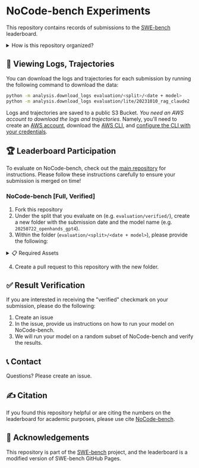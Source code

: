 # NoCode-bench Experiments

This repository contains records of submissions to the [SWE-bench](https://swe-bench.github.io/) leaderboard.

<details>
<summary>How is this repository organized?</summary>
  
```
experiments/
├── evaluation/
│ ├── full/
│ └── verified/
|   ├── <date>_<model>
│   │ ├── evaluation_details.jsonl
│   │ ├── metadata.yaml
│   │ ├── README.md
│   │ ├── logs/<instance_id>/<exec. artifacts> (Execution Logs)
│   │ └── trajs/*.traj (Reasoning Traces)
│   └── ...
└── ...
```

Top level directories in `evaluation/` are different splits of NoCode-bench (full, verified).
* Each subfolder is a submission to that benchmark.
* A subfolder contains the predictions, results, execution logs, and trajectories (if applicable) for the submission.

These logs are publicly accessible and meant to enable greater reproducibility and transparency of the experiments conducted on the NoCode-bench task.
</details>

## 🔎 Viewing Logs, Trajectories
You can download the logs and trajectories for each submission by running the following command to download the data:
```bash
python -m analysis.download_logs evaluation/<split>/<date + model>
python -m analysis.download_logs evaluation/lite/20231010_rag_claude2
```
Logs and trajectories are saved to a public S3 Bucket. *You need an AWS account to download the logs and trajectories*. Namely, you'll need to create an [AWS account](https://aws.amazon.com/), download the [AWS CLI](https://aws.amazon.com/cli/), and [configure the CLI with your credentials](https://docs.aws.amazon.com/signin/latest/userguide/command-line-sign-in.html).

## 🏆 Leaderboard Participation
To evaluate on NoCode-bench, check out the [main repository]() for instructions.
Please follow these instructions carefully to ensure your submission is merged on time!

### NoCode-bench [Full, Verified]
1. Fork this repository
2. Under the split that you evaluate on (e.g. `evaluation/verified/`), create a new folder with the submission date and the model name (e.g. `20250722_openhands_gpt4`).
3. Within the folder (`evaluation/<split>/<date + model>`), please provide the following:

<details>
<summary>📋 Required Assets</summary>
<br>

  * `evaluation_details.jsonl`: Evaluation results on NoCode-bench.
  * `metadata.yaml`: See `checklist.md`
  * `README.md`: See `checklist.md`
  * `trajs/`: Reasoning traces reflecting how your system solved each task instance (see below for more details)
  * `logs/`: NoCode-bench evaluation artifacts dump
    - **NOTE**: You shouldn't have to create any of these files. They should automatically be generated by NoCode-bench evaluation.
</details>

4. Create a pull request to this repository with the new folder.

## ✅ Result Verification
If you are interested in receiving the "verified" checkmark on your submission, please do the following:
1. Create an issue
2. In the issue, provide us instructions on how to run your model on NoCode-bench.
3. We will run your model on a random subset of NoCode-bench and verify the results.

## 📞 Contact
Questions? Please create an issue. 

## ✍️ Citation
If you found this repository helpful or are citing the numbers on the leaderboard for academic purposes, please use cite [NoCode-bench]().

## 📜 Acknowledgements
This repository is part of the [SWE-bench](https://swe-bench.github.io/) project, and the leaderboard is a modified version of SWE-bench GitHub Pages.
